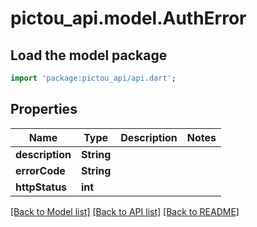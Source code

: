 # pictou_api.model.AuthError

## Load the model package
```dart
import 'package:pictou_api/api.dart';
```

## Properties
Name | Type | Description | Notes
------------ | ------------- | ------------- | -------------
**description** | **String** |  | 
**errorCode** | **String** |  | 
**httpStatus** | **int** |  | 

[[Back to Model list]](../README.md#documentation-for-models) [[Back to API list]](../README.md#documentation-for-api-endpoints) [[Back to README]](../README.md)


